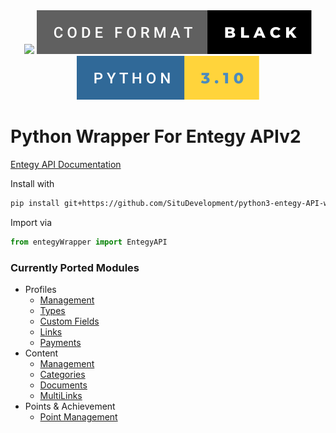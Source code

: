 <div align="center">
<a href="https://www.python.org/"><img src="https://forthebadge.com/images/badges/made-with-python.svg"></a>
<a href="https://github.com/psf/black"><img src="readmeimages/code-format-black.svg"></a>
<a href="https://www.python.org/downloads/release/python-3100/"><img src="readmeimages/python-3.10.svg"></a>
</div>

# Python Wrapper For Entegy APIv2

[Entegy API Documentation](https://situ.entegysuite.com.au/Docs/Api/)

Install with

```bash
pip install git+https://github.com/SituDevelopment/python3-entegy-API-wrapper.git
```

Import via

```python
from entegyWrapper import EntegyAPI
```

### Currently Ported Modules

- Profiles
    - [Management](https://situ.entegysuite.com.au/Docs/Api/profile-get)
    - [Types](https://situ.entegysuite.com.au/Docs/Api/profiletype-get)
    - [Custom Fields](https://situ.entegysuite.com.au/Docs/Api/profilecustomfield-get)
    - [Links](https://situ.entegysuite.com.au/Docs/Api/profilelink-selected)
    - [Payments](https://situ.entegysuite.com.au/Docs/Api/profile-payment-add)
- Content
    - [Management](https://situ.entegysuite.com.au/Docs/Api/content-get)
    - [Categories](https://situ.entegysuite.com.au/Docs/Api/category-available)
    - [Documents](https://situ.entegysuite.com.au/Docs/Api/document-addfile)
    - [MultiLinks](https://situ.entegysuite.com.au/Docs/Api/multilink-get)
- Points & Achievement
    - [Point Management](https://situ.entegysuite.com.au/Docs/Api/point-award)